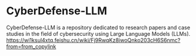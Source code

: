 # CyberDefense-LLM
 CyberDefense-LLM is a repository dedicated to research papers and case studies in the field of cybersecurity using Large Language Models (LLMs). 
https://wi1ksul4xtq.feishu.cn/wiki/Fj9RwqKz8iwoQnko203cH6S6nmc?from=from_copylink